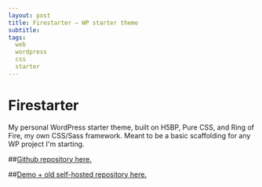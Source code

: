 ```yaml
---
layout: post
title: Firestarter – WP starter theme
subtitle:
tags:
  web
  wordpress
  css
  starter
---
```


# Firestarter

My personal WordPress starter theme, built on H5BP, Pure CSS, and Ring of Fire, my own CSS/Sass framework. Meant to be a basic scaffolding for any WP project I'm starting.

##[Github repository here.](https://github.com/johnmccartin/firestarter)

##[Demo + old self-hosted repository here.](http://www.mccartin.info/firestarter/)